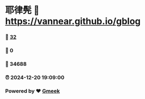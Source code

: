 # 耶律髡 :link: https://vannear.github.io/gblog 
### :page_facing_up: [32](https://vannear.github.io/gblog/tag.html) 
### :speech_balloon: 0 
### :hibiscus: 34688 
### :alarm_clock: 2024-12-20 19:09:00 
### Powered by :heart: [Gmeek](https://github.com/Meekdai/Gmeek)
